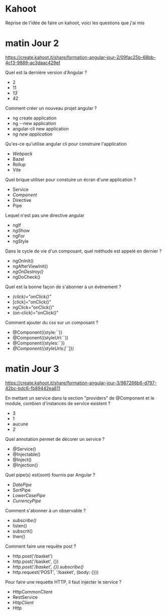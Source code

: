 # Kahoot
Reprise de l'idée de faire un kahoot, voici les questions que j'ai mis

# matin Jour 2
https://create.kahoot.it/share/formation-angular-jour-2/09fac25b-68bb-4cf3-9889-ac3daac429ef

Quel est la dernière version d'Angular ?
- 2
- 11
- *13*
- 42

Comment créer un nouveau projet angular ?
- ng create application
- ng --new application
- angular-cli new application
- *ng new application*

Qu'es-ce qu'utilise angular cli pour construire l'application
- *Webpack*
- Bazel
- Rollup
- Vite

Quel brique utiliser pour constuire un écran d'une application ?
- Service
- *Component*
- Directive
- Pipe

Lequel n'est pas une directive angular
- ngIf
- *ngShow*
- ngFor
- ngStyle

Dans le cycle de vie d'un composant, quel méthode est appelé en
dernier ?
- ngOnInit()
- ngAfterViewInit()
- *ngOnDestroy()*
- ngDoCheck()

Quel est la bonne façon de s'abonner à un évènement ?
- *(click)="onClick()"*
- [click]="onClick()"
- ngClick="onClick()"
- (on-click)="onClick()"

Comment ajouter du css sur un composant ?
- @Component({style:``})
- @Component({styleUrl:``})
- @Component({styles:``})
- *@Component({styleUrls:[``]})*

# matin Jour 3
https://create.kahoot.it/share/formation-angular-jour-3/987266b6-d797-42bc-bdc6-fb89442ea811

En mettant un service dans la section "providers" de @Component et le
module, combien d'instances de service existent ?
- 3
- 1
- aucune
- *2*

Quel annotation permet de décorer un service ?
- @Service()
- @Injectable()
- @Inject()
- @Injection()

Quel pipe(s) est(sont) fournis par Angular ?
- *DatePipe*
- SortPipe
- *LowerCasePipe*
- *CurrencyPipe*

Comment s'abonner à un observable ?
- *subscribe()*
- listen()
- subscrit()
- then()

Comment faire une requête post ?
- http.post('/basket')
- http.post('/basket', {})
- *http.post('/basket', {}).subscribe()*
- http.request('POST', '/basket', {body: {}})

Pour faire une requette HTTP, il faut injecter le service ?
- HttpCommonClient
- RestService
- *HttpClient*
- Http